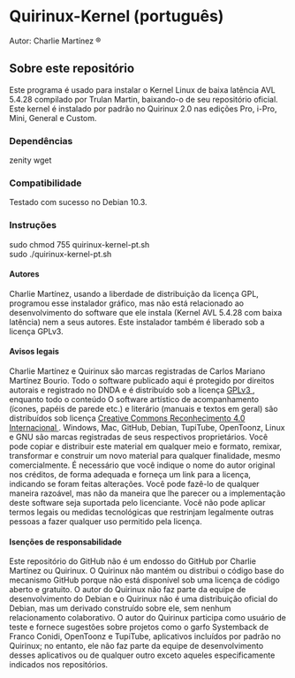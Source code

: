 # Quirinux-Kernel (português)
Autor: Charlie Martínez ®
## Sobre este repositório
Este programa é usado para instalar o Kernel Linux de baixa latência AVL 5.4.28 compilado por Trulan Martin, baixando-o de seu repositório oficial. Este kernel é instalado por padrão no Quirinux 2.0 nas edições Pro, i-Pro, Mini, General e Custom.
### Dependências
zenity
wget
### Compatibilidade
Testado com sucesso no Debian 10.3.
### Instruções
sudo chmod 755 quirinux-kernel-pt.sh </br>
sudo ./quirinux-kernel-pt.sh
#### Autores
Charlie Martínez, usando a liberdade de distribuição da licença GPL, programou esse instalador gráfico, mas não está relacionado ao desenvolvimento do software que ele instala (Kernel AVL 5.4.28 com baixa latência) nem a seus autores. Este instalador também é liberado sob a licença GPLv3.
#### Avisos legais
Charlie Martínez e Quirinux são marcas registradas de Carlos Mariano Martínez Bourio. Todo o software publicado aqui é protegido por direitos autorais e registrado no DNDA e é distribuído sob a licença <a href="https://lslspanish.github.io/translation_GPLv3_to_spanish/"> GPLv3 </a>, enquanto todo o conteúdo O software artístico de acompanhamento (ícones, papéis de parede etc.) e literário (manuais e textos em geral) são distribuídos sob licença <a href="https://creativecommons.org/licenses/by/4.0/deed.es"> Creative Commons Reconhecimento 4.0 Internacional </a>. Windows, Mac, GitHub, Debian, TupiTube, OpenToonz, Linux e GNU são marcas registradas de seus respectivos proprietários. 
Você pode copiar e distribuir este material em qualquer meio e formato, remixar, transformar e construir um novo material para qualquer finalidade, mesmo comercialmente. É necessário que você indique o nome do autor original nos créditos, de forma adequada e forneça um link para a licença, indicando se foram feitas alterações. Você pode fazê-lo de qualquer maneira razoável, mas não da maneira que lhe parecer ou a implementação deste software seja suportada pelo licenciante. Você não pode aplicar termos legais ou medidas tecnológicas que restrinjam legalmente outras pessoas a fazer qualquer uso permitido pela licença.
#### Isenções de responsabilidade
Este repositório do GitHub não é um endosso do GitHub por Charlie Martínez ou Quirinux. O Quirinux não mantém ou distribui o código base do mecanismo GitHub porque não está disponível sob uma licença de código aberto e gratuito.
O autor do Quirinux não faz parte da equipe de desenvolvimento do Debian e o Quirinux não é uma distribuição oficial do Debian, mas um derivado construído sobre ele, sem nenhum relacionamento colaborativo.
O autor do Quirinux participa como usuário de teste e fornece sugestões sobre projetos como o garfo Systemback de Franco Conidi, OpenToonz e TupiTube, aplicativos incluídos por padrão no Quirinux; no entanto, ele não faz parte da equipe de desenvolvimento desses aplicativos ou de qualquer outro exceto aqueles especificamente indicados nos repositórios.
